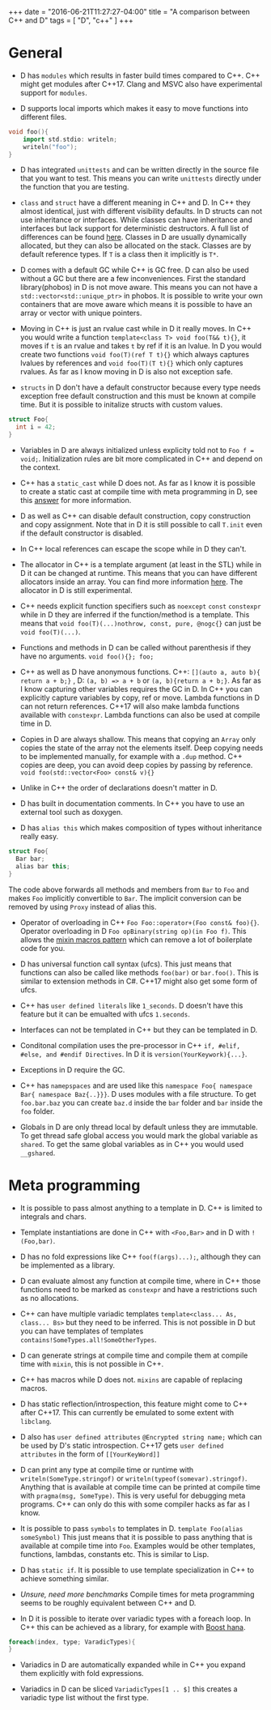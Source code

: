 +++
date        = "2016-06-21T11:27:27-04:00"
title       = "A comparison between C++ and D"
tags        = [ "D", "c++" ]
+++

# General

* D has `modules` which results in faster build times compared to C++. C++ might get modules after C++17. Clang and MSVC also have experimental support for `modules`.

* D supports local imports which makes it easy to move functions into different files.

~~~cpp
void foo(){
    import std.stdio: writeln;
    writeln("foo");
}
~~~


* D has integrated `unittests` and can be written directly in the source file that you want to test. This means you can write `unittests` directly under the function that you are testing.

* `class` and `struct` have a different meaning in C++ and D. In C++ they almost identical, just with different visibility defaults. In D structs can not use inheritance or interfaces. While classes can have inheritance and interfaces but lack support for deterministic destructors. A full list of differences can be found [here](https://dlang.org/spec/struct.html). Classes in D are usually dynamically allocated, but they can also be allocated on the stack. Classes are by default reference types. If `T` is a class then it implicitly is `T*`.

* D comes with a default GC while C++ is GC free. D can also be used without a GC but there are a few inconveniences. First the standard library(phobos) in D is not move aware. This means you can not have a `std::vector<std::unique_ptr>` in phobos. It is possible to write your own containers that are move aware which means it is possible to have an array or vector with unique pointers.

* Moving in C++ is just an rvalue cast while in D it really moves. In C++ you would write a function `template<class T> void foo(T&& t){}`, it moves if `t` is an rvalue and takes `t` by ref if it is an lvalue. In D you would create two functions `void foo(T)(ref T t){}` which always captures lvalues by references and `void foo(T)(T t){}` which only captures rvalues. As far as I know moving in D is also not exception safe.

* `structs` in D don't have a default constructor because every type needs exception free default construction and this must be known at compile time. But it is possible to initalize structs with custom values.

~~~cpp
struct Foo{
  int i = 42;
}
~~~

* Variables in D are always initialized unless explicity told not to `Foo f = void;`. Initialization rules are bit more complicated in C++ and depend on the context.

* C++ has a `static_cast` while D does not. As far as I know it is possible to create a static cast at compile time with meta programming in D, see this [answer](http://stackoverflow.com/a/35701007/944430) for more information.

* D as well as C++ can disable default construction, copy construction and copy assignment. Note that in D it is still possible to call `T.init` even if the default constructor is disabled.

* In C++ local references can escape the scope while in D they can't.

* The allocator in C++ is a template argument (at least in the STL) while in D it can be changed at runtime. This means that you can have different allocators inside an array. You can find more information [here](https://dlang.org/phobos/std_experimental_allocator.html). The allocator in D is still experimental.

* C++ needs explicit function specifiers such as `noexcept` `const` `constexpr` while in D they are inferred if the function/method is a template. This means that `void foo(T)(...)nothrow, const, pure, @nogc{}` can just be `void foo(T)(...)`.

* Functions and methods in D can be called without parenthesis if they have no arguments. `void foo(){}; foo;`

* C++ as well as D have anonymous functions. C++: `[](auto a, auto b){ return a + b;}` , D: `(a, b) => a + b` or `(a, b){return a + b;}`. As far as I know capturing other variables requires the GC in D. In C++ you can explicitly capture variables by copy, ref or move. Lambda functions in D can not return references. C++17 will also make lambda functions available with `constexpr`. Lambda functions can also be used at compile time in D.

* Copies in D are always shallow. This means that copying an `Array` only copies the state of the array not the elements itself. Deep copying needs to be implemented manually, for example with a `.dup` method. C++ copies are deep, you can avoid deep copies by passing by reference. `void foo(std::vector<Foo> const& v){}`

* Unlike in C++ the order of declarations doesn't matter in D.

* D has built in documentation comments. In C++ you have to use an external tool such as doxygen.

* D has `alias this` which makes composition of types without inheritance really easy.

~~~cpp
struct Foo{
  Bar bar;
  alias bar this;
}
~~~

The code above forwards all methods and members from `Bar` to `Foo` and makes `Foo` implicitly convertible to `Bar`. The implicit conversion can be removed by using `Proxy` instead of alias this.

* Operator of overloading in C++ `Foo Foo::operator+(Foo const& foo){}`. Operator overloading in D `Foo opBinary(string op)(in Foo f)`. This allows the [mixin macros pattern](http://wiki.dlang.org/Mixin_Macros_Pattern) which can remove a lot of boilerplate code for you.

* D has universal function call syntax (ufcs). This just means that functions can also be called like methods `foo(bar)` or `bar.foo()`. This is similar to extension methods in C#. C++17 might also get some form of ufcs.

* C++ has `user defined literals` like `1_seconds`. D doesn't have this feature but it can be emualted with ufcs `1.seconds`.

* Interfaces can not be templated in C++ but they can be templated in D.

* Conditonal compilation uses the pre-processor in C++ `if, #elif, #else, and #endif Directives`. In D it is `version(YourKeywork){...}`.

* Exceptions in D require the GC.

* C++ has `namepspaces` and are used like this `namespace Foo{ namespace Bar{ namespace Baz{..}}}`. D uses modules with a file structure. To get `foo.bar.baz` you can create `baz.d` inside the `bar` folder and `bar` inside the `foo` folder.

* Globals in D are only thread local by default unless they are immutable. To get thread safe global access you would mark the global variable as `shared`. To get the same global variables as in C++ you would used `__gshared`.

# Meta programming

* It is possible to pass almost anything to a template in D. C++ is limited to integrals and chars.

* Template instantiations are done in C++ with `<Foo,Bar>` and in D with `!(Foo,bar)`.

* D has no fold expressions like C++ `foo(f(args)...);`, although they can be implemented as a library.

* D can evaluate almost any function at compile time, where in C++ those functions need to be marked as `constexpr` and have a restrictions such as no allocations.

* C++ can have multiple variadic templates `template<class... As, class... Bs>` but they need to be inferred. This is not possible in D but you can have templates of templates `contains!SomeTypes.all!SomeOtherTypes`.

* D can generate strings at compile time and compile them at compile time with `mixin`, this is not possible in C++.

* C++ has macros while D does not. `mixins` are capable of replacing macros.

* D has static reflection/introspection, this feature might come to C++ after C++17. This can currently be emulated to some extent with `libclang`.

* D also has `user defined attributes` `@Encrypted string name;` which can be used by D's static introspection. C++17 gets `user defined attributes` in the form of `[[YourKeyWord]]`

* D can print any type at compile time or runtime with `writeln(SomeType.stringof)` or `writeln(typeof(somevar).stringof)`. Anything that is available at compile time can be printed at compile time with `pragma(msg, SomeType)`. This is very useful for debugging meta programs. C++ can only do this with some compiler hacks as far as I know.

* It is possible to pass `symbols` to templates in D. `template Foo(alias someSymbol)` This just means that it is possible to pass anything that is available at compile time into `Foo`. Examples would be other templates, functions, lambdas, constants etc. This is similar to Lisp.

* D has `static if`. It is possible to use template specialization in C++ to achieve something similar.

* *Unsure, need more benchmarks* Compile times for meta programming seems to be roughly equivalent between C++ and D.

* In D it is possible to iterate over variadic types with a foreach loop. In C++ this can be achieved as a library, for example with [Boost hana](https://github.com/boostorg/hana).
~~~d
foreach(index, type; VaradicTypes){
}
~~~

* Variadics in D are automatically expanded while in C++ you expand them explicitly with fold expressions.

* Variadics in D can be sliced `VariadicTypes[1 .. $]` this creates a variadic type list without the first type.
